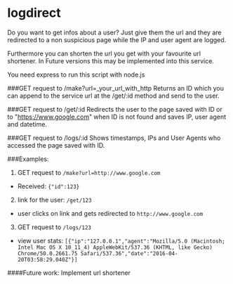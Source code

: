 # logdirect

Do you want to get infos about a user? Just give them the url and they are redirected to a non suspicious page while the IP and user agent are logged. 

Furthermore you can shorten the url you get with your favourite url shortener. In Future versions this may be implemented into this service. 

You need express to run this script with node.js



###GET request to /make?url=_your_url_with_http
Returns an ID which you can append to the service url at the /get/:id method and send to the user. 


###GET request to /get/:id
Redirects the user to the page saved with ID or to "https://www.google.com" when ID is not found and saves IP, user agent and datetime.


###GET request to /logs/:id
Shows timestamps, IPs and User Agents who accessed the page saved with ID.



###Examples:
1. GET request to `/make?url=http://www.google.com`
  * Received: ```{"id":123}```
2. link for the user: `/get/123`
  * user clicks on link and gets redirected to `http://www.google.com`
3. GET request to `/logs/123`
  * view user stats: `
[{"ip":"127.0.0.1","agent":"Mozilla/5.0 (Macintosh; Intel Mac OS X 10_11_4) AppleWebKit/537.36 (KHTML, like Gecko) Chrome/50.0.2661.75 Safari/537.36","date":"2016-04-20T03:58:29.040Z"}]
`


####Future work: 
Implement url shortener 
